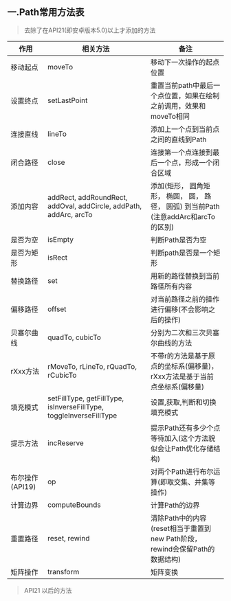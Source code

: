 ## 一.Path常用方法表

>去除了在API21(即安卓版本5.0)以上才添加的方法

|作用|相关方法|备注|
|----|----|-----|
|移动起点|	moveTo|	移动下一次操作的起点位置
|设置终点	|setLastPoint	|重置当前path中最后一个点位置，如果在绘制之前调用，效果和moveTo相同
|连接直线	|lineTo	|添加上一个点到当前点之间的直线到Path
|闭合路径	|close	|连接第一个点连接到最后一个点，形成一个闭合区域
|添加内容	|addRect, addRoundRect, addOval, addCircle, addPath, addArc, arcTo|	添加(矩形， 圆角矩形， 椭圆， 圆， 路径， 圆弧) 到当前Path (注意addArc和arcTo的区别)
|是否为空	|isEmpty	|判断Path是否为空
|是否为矩形	|isRect	|判断path是否是一个矩形
|替换路径	|set|	用新的路径替换到当前路径所有内容
|偏移路径	|offset	|对当前路径之前的操作进行偏移(不会影响之后的操作)
|贝塞尔曲线	|quadTo, cubicTo|	分别为二次和三次贝塞尔曲线的方法
|rXxx方法	|rMoveTo, rLineTo, rQuadTo, rCubicTo	|不带r的方法是基于原点的坐标系(偏移量)，rXxx方法是基于当前点坐标系(偏移量)
|填充模式	|setFillType, getFillType, isInverseFillType, toggleInverseFillType	|设置,获取,判断和切换填充模式
|提示方法	|incReserve	|提示Path还有多少个点等待加入(这个方法貌似会让Path优化存储结构)
|布尔操作(API19)	|op	|对两个Path进行布尔运算(即取交集、并集等操作)
|计算边界|	computeBounds	|计算Path的边界
|重置路径	|reset, rewind|	清除Path中的内容(reset相当于重置到new Path阶段，rewind会保留Path的数据结构)
|矩阵操作	|transform	|矩阵变换


>API21 以后的方法
